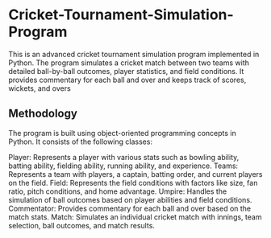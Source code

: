 # Cricket-Tournament-Simulation-Program
This is an advanced cricket tournament simulation program implemented in Python. The program simulates a cricket match between two teams with detailed ball-by-ball outcomes, player statistics, and field conditions. It provides commentary for each ball and over and keeps track of scores, wickets, and overs


## Methodology
The program is built using object-oriented programming concepts in Python. It consists of the following classes:

Player: Represents a player with various stats such as bowling ability, batting ability, fielding ability, running ability, and experience.
Teams: Represents a team with players, a captain, batting order, and current players on the field.
Field: Represents the field conditions with factors like size, fan ratio, pitch conditions, and home advantage.
Umpire: Handles the simulation of ball outcomes based on player abilities and field conditions.
Commentator: Provides commentary for each ball and over based on the match stats.
Match: Simulates an individual cricket match with innings, team selection, ball outcomes, and match results.
